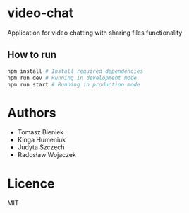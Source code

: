 # video-chat
Application for video chatting with sharing files functionality

## How to run
```sh
npm install # Install required dependencies
npm run dev # Running in development mode
npm run start # Running in production mode
```

# Authors

- Tomasz Bieniek 
- Kinga Humeniuk
- Judyta Szczęch
- Radosław Wojaczek

# Licence
MIT 
